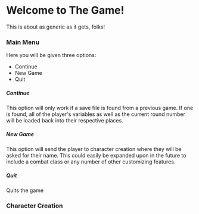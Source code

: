 # Welcome to The Game!
This is about as generic as it gets, folks!

### Main Menu
Here you will be given three options:
* Continue
* New Game
* Quit

##### Continue
This option will only work if a save file is found from a previous game. 
If one is found, all of the player's variables as well as the current round number will be loaded back into their respective places.

##### New Game
This option will send the player to character creation where they will be asked for their name.
This could easily be expanded upon in the future to include a combat class or any number of other customizing features.

##### Quit
Quits the game

### Character Creation
